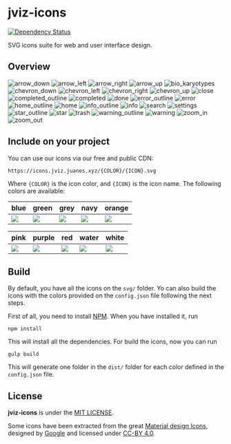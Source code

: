 # jviz-icons

[![Dependency Status](https://david-dm.org/jviz/jviz-icons.svg?style=flat-square)](https://david-dm.org/jviz/jviz-icons)

SVG icons suite for web and user interface design.


## Overview

![arrow_down](https://icons.jviz.juanes.xyz/blue/arrow_down.svg)
![arrow_left](https://icons.jviz.juanes.xyz/blue/arrow_left.svg)
![arrow_right](https://icons.jviz.juanes.xyz/blue/arrow_right.svg)
![arrow_up](https://icons.jviz.juanes.xyz/blue/arrow_up.svg)
![bio_karyotypes](https://icons.jviz.juanes.xyz/blue/bio_karyotypes.svg)
![chevron_down](https://icons.jviz.juanes.xyz/blue/chevron_down.svg)
![chevron_left](https://icons.jviz.juanes.xyz/blue/chevron_left.svg)
![chevron_right](https://icons.jviz.juanes.xyz/blue/chevron_right.svg)
![chevron_up](https://icons.jviz.juanes.xyz/blue/chevron_up.svg)
![close](https://icons.jviz.juanes.xyz/blue/close.svg)
![completed_outline](https://icons.jviz.juanes.xyz/blue/completed_outline.svg)
![completed](https://icons.jviz.juanes.xyz/blue/completed.svg)
![done](https://icons.jviz.juanes.xyz/blue/done.svg)
![error_outline](https://icons.jviz.juanes.xyz/blue/error_outline.svg)
![error](https://icons.jviz.juanes.xyz/blue/error.svg)
![home_outline](https://icons.jviz.juanes.xyz/blue/home_outline.svg)
![home](https://icons.jviz.juanes.xyz/blue/home.svg)
![info_outline](https://icons.jviz.juanes.xyz/blue/info_outline.svg)
![info](https://icons.jviz.juanes.xyz/blue/info.svg)
![search](https://icons.jviz.juanes.xyz/blue/search.svg)
![settings](https://icons.jviz.juanes.xyz/blue/settings.svg)
![star_outline](https://icons.jviz.juanes.xyz/blue/star_outline.svg)
![star](https://icons.jviz.juanes.xyz/blue/star.svg)
![trash](https://icons.jviz.juanes.xyz/blue/trash.svg)
![warning_outline](https://icons.jviz.juanes.xyz/blue/warning_outline.svg)
![warning](https://icons.jviz.juanes.xyz/blue/warning.svg)
![zoom_in](https://icons.jviz.juanes.xyz/blue/zoom_in.svg)
![zoom_out](https://icons.jviz.juanes.xyz/blue/zoom_out.svg)   


## Include on your project

You can use our icons via our free and public CDN:

```
https://icons.jviz.juanes.xyz/{COLOR}/{ICON}.svg
```

Where `{COLOR}` is the icon color, and `{ICON}` is the icon name. The following colors are available:

| blue | green | grey | navy | orange |
| ---- | ----- | ---- | ---- | ------ |
| ![](https://icons.jviz.juanes.xyz/blue/completed.svg) |  ![](https://icons.jviz.juanes.xyz/green/completed.svg) | ![](https://icons.jviz.juanes.xyz/grey/completed.svg) | ![](https://icons.jviz.juanes.xyz/navy/completed.svg) | ![](https://icons.jviz.juanes.xyz/orange/completed.svg) |

| pink | purple | red | water | white |
| ---- | ------ | --- | ----- | ----- |
| ![](https://icons.jviz.juanes.xyz/pink/completed.svg) |  ![](https://icons.jviz.juanes.xyz/purple/completed.svg) | ![](https://icons.jviz.juanes.xyz/red/completed.svg) | ![](https://icons.jviz.juanes.xyz/water/completed.svg) | ![](https://icons.jviz.juanes.xyz/white/completed.svg) |


## Build

By default, you have all the icons on the `svg/` folder. Yo can also build the icons with the colors provided on the `config.json` file following the next steps.

First of all, you need to install [NPM](https://npmjs.com). When you have installed it, run

```
npm install
```

This will install all the dependencies. For build the icons, now you can run

```
gulp build
```

This will generate one folder in the `dist/` folder for each color defined in the `config.json` file.


## License

**jviz-icons** is under the [MIT LICENSE](./LICENSE).

Some icons have been extracted from the great [Material design Icons](https://design.google.com/icons/), designed by [Google](https://google.com) and licensed under [CC-BY 4.0](https://creativecommons.org/licenses/by/4.0/).
